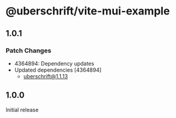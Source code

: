 # @uberschrift/vite-mui-example

## 1.0.1

### Patch Changes

-   4364894: Dependency updates
-   Updated dependencies [4364894]
    -   uberschrift@1.1.13

## 1.0.0

Initial release
